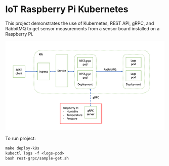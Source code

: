 # IoT Raspberry Pi Kubernetes

This project demonstrates the use of Kubernetes, REST API, gRPC, and RabbitMQ to get sensor measurements from a sensor board installed on a Raspberry Pi.

![System Diagram](dsc_sys_diag.png?raw=true "System Diagram")

To run project:
```
make deploy-k8s
kubectl logs -f <logs-pod>
bash rest-grpc/sample-get.sh
```
